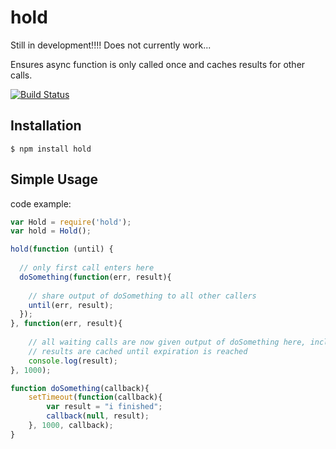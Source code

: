 hold
==============
Still in development!!!! Does not currently work...

Ensures async function is only called once and caches results for other calls.

[![Build Status](https://secure.travis-ci.org/socialradar/hold.png)](http://travis-ci.org/socialradar/hold)

## Installation

    $ npm install hold

## Simple Usage

code example:

```js
var Hold = require('hold');
var hold = Hold();

hold(function (until) {
  
  // only first call enters here
  doSomething(function(err, result){
    
    // share output of doSomething to all other callers
    until(err, result);
  });
}, function(err, result){
    
    // all waiting calls are now given output of doSomething here, includeing first caller
    // results are cached until expiration is reached
    console.log(result);
}, 1000);

function doSomething(callback){
    setTimeout(function(callback){ 
        var result = "i finished";
        callback(null, result); 
    }, 1000, callback);
}

```
